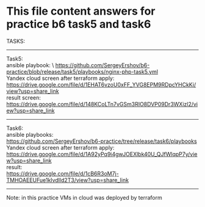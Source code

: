 # This file content answers for practice b6 task5 and task6

TASKS:

***

Task5: \
ansible playbook: \ 
https://github.com/SergeyErshov/b6-practice/blob/release/task5/playbooks/nginx-php-task5.yml \
Yandex cloud screen after terraform apply: \
https://drive.google.com/file/d/1EHAT6vzoU0xFF_YVG8EPM9RDpcYHCkKi/view?usp=share_link \
result screen: \
https://drive.google.com/file/d/148KCoLTn7vGSm3RIO8DVP09Dr3WXizl2/view?usp=share_link 
   
***

Task6: \
ansible playbooks: \
https://github.com/SergeyErshov/b6-practice/tree/release/task6/playbooks \
Yandex cloud screen after terraform apply: \
https://drive.google.com/file/d/1A92yPq9i4gwJOEXlbk40U_QJfWlqpP7y/view?usp=share_link \
result: \
https://drive.google.com/file/d/1cB6R3oM7j-TMHOAEEUFue1kIvdlld2T3/view?usp=share_link 
  
***
   
Note: in this practice VMs in cloud was deployed by terraform

